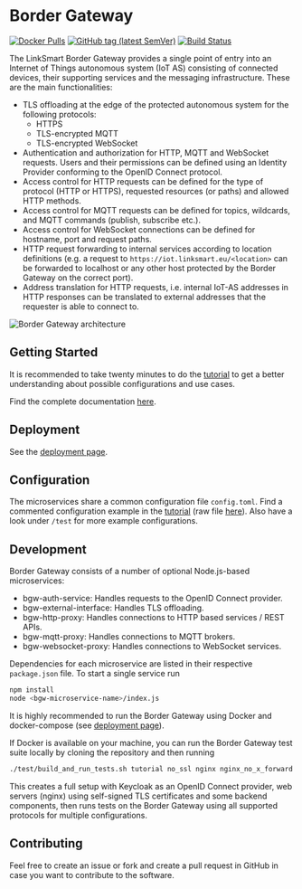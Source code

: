 # Border Gateway

[![Docker Pulls](https://img.shields.io/docker/pulls/linksmart/bgw.svg)](https://hub.docker.com/r/linksmart/bgw/tags)
[![GitHub tag (latest SemVer)](https://img.shields.io/github/tag/linksmart/border-gateway.svg)](https://github.com/linksmart/border-gateway/tags)
[![Build Status](https://travis-ci.com/linksmart/border-gateway.svg)](https://travis-ci.com/linksmart/border-gateway)

The LinkSmart Border Gateway provides a single point of entry into an Internet of Things
autonomous system (IoT AS) consisting of connected devices, their supporting services and the messaging infrastructure.
These are the main functionalities:

* TLS offloading at the edge of the protected autonomous system for the following protocols:
    * HTTPS
    * TLS-encrypted MQTT
    * TLS-encrypted WebSocket
* Authentication and authorization for HTTP, MQTT and WebSocket requests.
  Users and their permissions can be defined using an Identity Provider conforming to
  the OpenID Connect protocol.
* Access control for HTTP requests can be defined for the type of protocol (HTTP or HTTPS),
  requested resources (or paths) and allowed HTTP methods.
* Access control for MQTT requests can be defined for topics, wildcards, and MQTT commands
  (publish, subscribe etc.).
* Access control for WebSocket connections can be defined for hostname, port and request paths.
* HTTP request forwarding to internal services according to location definitions
  (e.g. a request to `https://iot.linksmart.eu/<location>` can be forwarded to localhost or
  any other host protected by the Border Gateway on the correct port).
* Address translation for HTTP requests, i.e. internal IoT-AS addresses in HTTP responses can be
  translated to external addresses that the requester is able to connect to.

![Border Gateway architecture](https://github.com/linksmart/border-gateway/blob/master/paper/figure.png)

## Getting Started

It is recommended to take twenty minutes to do the [tutorial][Tutorial] to get a better understanding about possible configurations and use cases.

Find the complete documentation [here][Documentation].

## Deployment 

See the [deployment page][Deploy].

## Configuration

The microservices share a common configuration file ``config.toml``. Find a commented configuration example in the [tutorial][Tutorial] (raw file [here][Configuration]). Also have a look under `/test` for more example configurations.

## Development

Border Gateway consists of a number of optional Node.js-based microservices:

* bgw-auth-service: Handles requests to the OpenID Connect provider.
* bgw-external-interface: Handles TLS offloading.
* bgw-http-proxy: Handles connections to HTTP based services / REST APIs.
* bgw-mqtt-proxy: Handles connections to MQTT brokers.
* bgw-websocket-proxy: Handles connections to WebSocket services.

Dependencies for each microservice are listed in their respective `package.json` file. To start a single service run

```bash
npm install
node <bgw-microservice-name>/index.js
```

It is highly recommended to run the Border Gateway using Docker and docker-compose (see [deployment page][Deploy]).

If Docker is available on your machine, you can run the Border Gateway test suite locally by cloning the repository and then running

```bash
./test/build_and_run_tests.sh tutorial no_ssl nginx nginx_no_x_forward nginx_444
```

This creates a full setup with Keycloak as an OpenID Connect provider, web servers (nginx) using self-signed TLS certificates and some backend components, then runs tests on the Border Gateway using all supported protocols for multiple configurations.

## Contributing

Feel free to create an issue or fork and create a pull request in GitHub in case you want to contribute to the software.

[Documentation]: https://docs.linksmart.eu/display/BGW
[Tutorial]: https://docs.linksmart.eu/display/BGW/Tutorial
[Docker]:https://hub.docker.com/r/linksmart/bgw/tags
[Deploy]:https://docs.linksmart.eu/display/BGW/Deployment
[Configuration]: https://raw.githubusercontent.com/linksmart/border-gateway/master/test/tutorial/config.toml

